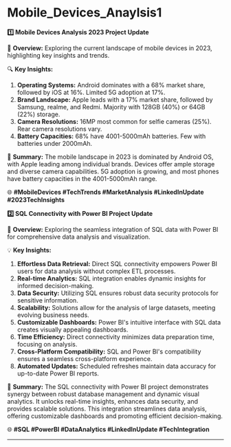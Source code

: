 # Mobile_Devices_Anaylsis1
**1️⃣ Mobile Devices Analysis 2023 Project Update**

📱 **Overview:**
Exploring the current landscape of mobile devices in 2023, highlighting key insights and trends.

🔍 **Key Insights:**
1. **Operating Systems:** Android dominates with a 68% market share, followed by iOS at 16%. Limited 5G adoption at 17%.
2. **Brand Landscape:** Apple leads with a 17% market share, followed by Samsung, realme, and Redmi. Majority with 128GB (40%) or 64GB (22%) storage.
3. **Camera Resolutions:** 16MP most common for selfie cameras (25%). Rear camera resolutions vary.
4. **Battery Capacities:** 68% have 4001-5000mAh batteries. Few with batteries under 2000mAh.

🚀 **Summary:**
The mobile landscape in 2023 is dominated by Android OS, with Apple leading among individual brands. Devices offer ample storage and diverse camera capabilities. 5G adoption is growing, and most phones have battery capacities in the 4001-5000mAh range.

🌐 **#MobileDevices #TechTrends #MarketAnalysis #LinkedInUpdate #2023TechInsights**

**2️⃣ SQL Connectivity with Power BI Project Update**

🔗 **Overview:**
Exploring the seamless integration of SQL data with Power BI for comprehensive data analysis and visualization.

💡 **Key Insights:**
1. **Effortless Data Retrieval:** Direct SQL connectivity empowers Power BI users for data analysis without complex ETL processes.
2. **Real-time Analytics:** SQL integration enables dynamic insights for informed decision-making.
3. **Data Security:** Utilizing SQL ensures robust data security protocols for sensitive information.
4. **Scalability:** Solutions allow for the analysis of large datasets, meeting evolving business needs.
5. **Customizable Dashboards:** Power BI's intuitive interface with SQL data creates visually appealing dashboards.
6. **Time Efficiency:** Direct connectivity minimizes data preparation time, focusing on analysis.
7. **Cross-Platform Compatibility:** SQL and Power BI's compatibility ensures a seamless cross-platform experience.
8. **Automated Updates:** Scheduled refreshes maintain data accuracy for up-to-date Power BI reports.

🚀 **Summary:**
The SQL connectivity with Power BI project demonstrates synergy between robust database management and dynamic visual analytics. It unlocks real-time insights, enhances data security, and provides scalable solutions. This integration streamlines data analysis, offering customizable dashboards and promoting efficient decision-making.

🌐 **#SQL #PowerBI #DataAnalytics #LinkedInUpdate #TechIntegration**

---
